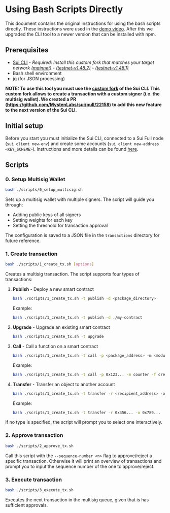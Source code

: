 # Using Bash Scripts Directly

This document contains the original instructions for using the bash scripts directly. These instructions were used in the [demo video](https://youtu.be/GX_vhvUv8ks). After this we upgraded the CLI tool to a newer version that can be installed with npm.

## Prerequisites

- [Sui CLI](https://docs.sui.io/references/cli/client) - *Required: Install this custom fork that matches your target network [ (mainnet)](https://github.com/arjanjohan/sui/tree/custom-signer) - [(testnet-v1.48.2)](https://github.com/arjanjohan/sui/tree/custom-signer-testnet) - [(testnet-v1.48.1)](https://github.com/arjanjohan/sui/tree/custom-signer-testnet-v1.48.1)*
- Bash shell environment
- jq (for JSON processing)

__NOTE: To use this tool you must use the [custom fork](https://github.com/arjanjohan/sui/tree/custom-signer) of the Sui CLI. This custom fork allows to create a transaction with a custom signer (i.e. the multisig wallet). We created a PR (https://github.com/MystenLabs/sui/pull/22158) to add this new feature to the next version of the Sui CLI.__

## Initial setup

Before you start you must initialize the Sui CLI, connected to a Sui Full node (`sui client new-env`) and create some accounts (`sui client new-address <KEY_SCHEME>`). Instructions and more details can be found [here](https://docs.sui.io/references/cli/client).

## Scripts

### 0. Setup Multisig Wallet

```bash
bash ./scripts/0_setup_multisig.sh
```

Sets up a multisig wallet with multiple signers. The script will guide you through:
- Adding public keys of all signers
- Setting weights for each key
- Setting the threshold for transaction approval

The configuration is saved to a JSON file in the `transactions` directory for future reference.

### 1. Create transaction

```bash
bash ./scripts/1_create_tx.sh [options]
```

Creates a multisig transaction. The script supports four types of transactions:

1. **Publish** - Deploy a new smart contract
   ```bash
   bash ./scripts/1_create_tx.sh -t publish -d <package_directory>
   ```
   Example:
   ```bash
   bash ./scripts/1_create_tx.sh -t publish -d ./my-contract
   ```

2. **Upgrade** - Upgrade an existing smart contract
   ```bash
   bash ./scripts/1_create_tx.sh -t upgrade
   ```

3. **Call** - Call a function on a smart contract
   ```bash
   bash ./scripts/1_create_tx.sh -t call -p <package_address> -m <module_name> -f <function_name> [-a <args>]
   ```
   Example:
   ```bash
   bash ./scripts/1_create_tx.sh -t call -p 0x123... -m counter -f create
   ```

4. **Transfer** - Transfer an object to another account
   ```bash
   bash ./scripts/1_create_tx.sh -t transfer -r <recipient_address> -o <object_id>
   ```
   Example:
   ```bash
   bash ./scripts/1_create_tx.sh -t transfer -r 0x456... -o 0x789...
   ```

If no type is specified, the script will prompt you to select one interactively.

### 2. Approve transaction

```bash
bash ./scripts/2_approve_tx.sh
```

Call this script with the `--sequence-number <n>` flag to approve/reject a specific transaction. Otherwise it will print an overview of transactions and prompt you to input the sequence number of the one to approve/reject.

### 3. Execute transaction

```bash
bash ./scripts/3_execute_tx.sh
```

Executes the next transaction in the multisig queue, given that is has sufficient approvals.